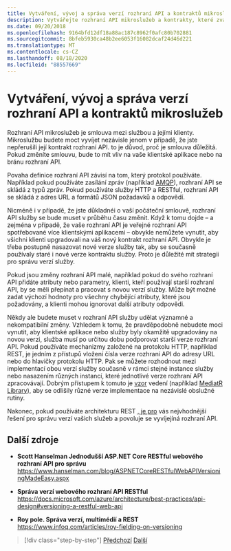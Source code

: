 ```yaml
---
title: Vytváření, vývoj a správa verzí rozhraní API a kontraktů mikroslužeb
description: Vytvářejte rozhraní API mikroslužeb a kontrakty, které zvažuje vývoj a správu verzí, protože se vyžaduje změna.
ms.date: 09/20/2018
ms.openlocfilehash: 9164bfd12df18a88ac187c8962f0afc80b702881
ms.sourcegitcommit: 8bfeb5930ca48b2ee6053f16082dcaf24d46d221
ms.translationtype: MT
ms.contentlocale: cs-CZ
ms.lasthandoff: 08/18/2020
ms.locfileid: "88557669"
---
```

# <a name="creating-evolving-and-versioning-microservice-apis-and-contracts"></a>Vytváření, vývoj a správa verzí rozhraní API a kontraktů mikroslužeb

Rozhraní API mikroslužeb je smlouva mezi službou a jejími klienty. Mikroslužbu budete moct vyvíjet nezávisle jenom v případě, že jste nepřerušili její kontrakt rozhraní API. to je důvod, proč je smlouva důležitá. Pokud změníte smlouvu, bude to mít vliv na vaše klientské aplikace nebo na bránu rozhraní API.

Povaha definice rozhraní API závisí na tom, který protokol používáte. Například pokud používáte zasílání zpráv (například [AMQP](http://www.amqp.org/)), rozhraní API se skládá z typů zpráv. Pokud používáte služby HTTP a RESTful, rozhraní API se skládá z adres URL a formátů JSON požadavků a odpovědí.

Nicméně i v případě, že jste důkladnéi o vaší počáteční smlouvě, rozhraní API služby se bude muset v průběhu času změnit. Když k tomu dojde – a zejména v případě, že vaše rozhraní API je veřejné rozhraní API spotřebované více klientskými aplikacemi – obvykle nemůžete vynutit, aby všichni klienti upgradovali na váš nový kontrakt rozhraní API. Obvykle je třeba postupně nasazovat nové verze služby tak, aby se současně používaly staré i nové verze kontraktu služby. Proto je důležité mít strategii pro správu verzí služby.

Pokud jsou změny rozhraní API malé, například pokud do svého rozhraní API přidáte atributy nebo parametry, klienti, kteří používají starší rozhraní API, by se měli přepínat a pracovat s novou verzí služby. Může být možné zadat výchozí hodnoty pro všechny chybějící atributy, které jsou požadovány, a klienti mohou ignorovat další atributy odpovědi.

Někdy ale budete muset v rozhraní API služby udělat významné a nekompatibilní změny. Vzhledem k tomu, že pravděpodobně nebudete moci vynutit, aby klientské aplikace nebo služby byly okamžitě upgradovány na novou verzi, služba musí po určitou dobu podporovat starší verze rozhraní API. Pokud používáte mechanizmy založené na protokolu HTTP, například REST, je jedním z přístupů vložení čísla verze rozhraní API do adresy URL nebo do hlavičky protokolu HTTP. Pak se můžete rozhodnout mezi implementací obou verzí služby současně v rámci stejné instance služby nebo nasazením různých instancí, které jednotlivé verze rozhraní API zpracovávají. Dobrým přístupem k tomuto je [vzor](https://en.wikipedia.org/wiki/Mediator_pattern) vedení (například [MediatR Library](https://github.com/jbogard/MediatR)), aby se odlišily různé verze implementace na nezávislé obslužné rutiny.

Nakonec, pokud používáte architekturu REST [, je pro](https://www.infoq.com/articles/mark-baker-hypermedia) vás nejvhodnější řešení pro správu verzí vašich služeb a povoluje se vyvíjejíná rozhraní API.

## <a name="additional-resources"></a>Další zdroje

- **Scott Hanselman Jednodušší ASP.NET Core RESTful webového rozhraní API pro správu** \
  <https://www.hanselman.com/blog/ASPNETCoreRESTfulWebAPIVersioningMadeEasy.aspx>

- **Správa verzí webového rozhraní API RESTful** \
  <https://docs.microsoft.com/azure/architecture/best-practices/api-design#versioning-a-restful-web-api>

- **Roy pole. Správa verzí, multimédií a REST** \
  <https://www.infoq.com/articles/roy-fielding-on-versioning>

>[!div class="step-by-step"]
>[Předchozí](asynchronous-message-based-communication.md) 
> [Další](microservices-addressability-service-registry.md)
